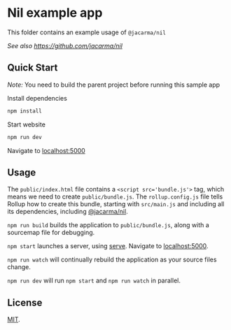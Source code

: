 # Nil example app

This folder contains an example usage of `@jacarma/nil`

_See also https://github.com/jacarma/nil_

## Quick Start

_Note:_ You need to build the parent project before running this sample app

Install dependencies

```bash
npm install
```

Start website

```bash
npm run dev
```

Navigate to [localhost:5000](http://localhost:5000)

## Usage

The `public/index.html` file contains a `<script src='bundle.js'>` tag, which means we need to create `public/bundle.js`. The `rollup.config.js` file tells Rollup how to create this bundle, starting with `src/main.js` and including all its dependencies, including [@jacarma/nil](https://github.com/jacarma/nil).

`npm run build` builds the application to `public/bundle.js`, along with a sourcemap file for debugging.

`npm start` launches a server, using [serve](https://github.com/zeit/serve). Navigate to [localhost:5000](http://localhost:5000).

`npm run watch` will continually rebuild the application as your source files change.

`npm run dev` will run `npm start` and `npm run watch` in parallel.

## License

[MIT](LICENSE).
